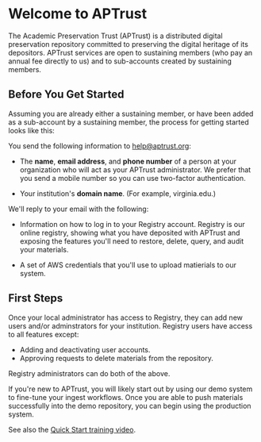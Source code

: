# Welcome to APTrust

The Academic Preservation Trust (APTrust) is a distributed digital preservation repository committed to preserving the digital heritage of its depositors. APTrust services are open to sustaining members (who pay an annual fee directly to us) and to sub-accounts created by sustaining members.

## Before You Get Started

Assuming you are already either a sustaining member, or have been added as a sub-account by a sustaining member, the process for getting started looks like this:

You send the following information to help@aptrust.org:

* The __name__, __email address__, and __phone number__ of a person at your organization who will act as your APTrust administrator. We prefer that you send a mobile number so you can use two-factor authentication.

* Your institution's __domain name__. (For example, virginia.edu.)

We'll reply to your email with the following:

* Information on how to log in to your Registry account. Registry is our online registry, showing what you have deposited with APTrust and exposing the features you'll need to restore, delete, query, and audit your materials.

* A set of AWS credentials that you'll use to upload matierials to our system.

## First Steps

Once your local administrator has access to Registry, they can add new users and/or adminstrators for your institution. Registry users have access to all features except:

* Adding and deactivating user accounts.
* Approving requests to delete materials from the repository.

Registry administrators can do both of the above.

If you're new to APTrust, you will likely start out by using our demo system to fine-tune your ingest workflows. Once you are able to push materials successfully into the demo repository, you can begin using the production system.

See also the [Quick Start training video](quick_start.md#quick-start-training-video).
